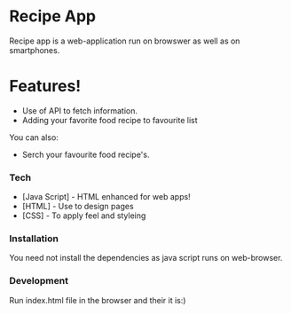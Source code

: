 
# Recipe App

Recipe app is a web-application run on browswer as well as on smartphones.

  
# Features!

  - Use of API to fetch information.
  - Adding your favorite food recipe to favourite list


You can also:
  - Serch your favourite food recipe's.


### Tech

* [Java Script] - HTML enhanced for web apps!
* [HTML] - Use to design pages
* [CSS] - To apply feel and styleing


### Installation
You need not install the dependencies as java script runs on web-browser.




### Development

Run index.html file in the browser and their it is:)
